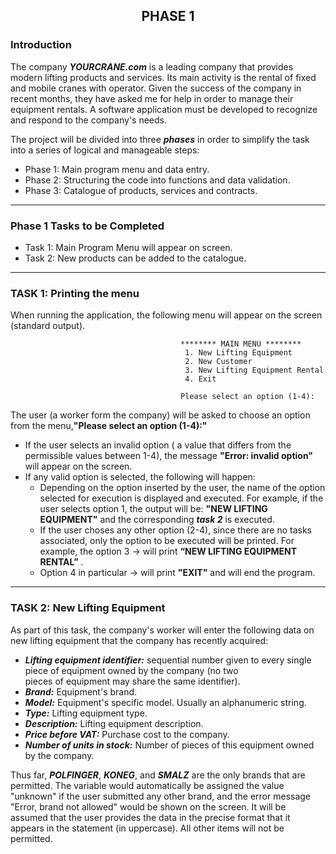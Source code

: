 ## <p align="center">PHASE 1</p>


### Introduction

The company ***YOURCRANE.com*** is a leading company that provides modern lifting products and services. Its main activity is the rental of fixed and mobile cranes
with operator. Given the success of the company in recent months, they have asked me for help in order to manage their equipment rentals. A software application must be developed to recognize and respond to the company's needs.

The project will be divided into three ***phases*** in order to simplify the task into a series of logical and manageable steps:

- Phase 1: Main program menu and data entry.
- Phase 2: Structuring the code into functions and data validation.
- Phase 3: Catalogue of products, services and contracts.

---

### Phase 1 Tasks to be Completed
- Task 1: Main Program Menu will appear on screen.
- Task 2: New products can be added to the catalogue.

---

### TASK 1: Printing the menu
When running the application, the following menu will appear on the screen (standard output).


                                          ******** MAIN MENU ********
                                           1. New Lifting Equipment
                                           2. New Customer
                                           3. New Lifting Equipment Rental
                                           4. Exit

                                          Please select an option (1-4):

The user (a worker form the company) will be asked to choose an option from the menu,**"Please select an option (1-4):"**
* If the user selects an invalid option ( a value that differs from the permissible values between 1-4), the message **"Error: invalid option"** will appear on the       screen.
* If any valid option is selected, the following will happen:
  - Depending on the option inserted by the user, the name of the option selected for execution is displayed and executed. For example, if the user selects option 1,       the output will be: **"NEW LIFTING EQUIPMENT"** and the corresponding ***task 2*** is executed.
  - If the user choses any other option (2-4), since there are no tasks associated, only the option to be executed will be printed. For example, the
    option 3 → will print **“NEW LIFTING EQUIPMENT RENTAL”** . 
  - Option 4 in particular → will print **"EXIT"** and will end the program.
  
---
 
### TASK 2: New Lifting Equipment
As part of this task, the company's worker will enter the following data on new lifting equipment that the company has recently acquired:
* ***Lifting equipment identifier:*** sequential number given to every single piece of equipment owned by the company (no two  
  pieces of equipment may share the same identifier).
* ***Brand:***  Equipment's brand.
* ***Model:***  Equipment's specific model. Usually an alphanumeric string.
* ***Type:***  Lifting equipment type.
* ***Description:***  Lifting equipment description.
* ***Price before VAT:***  Purchase cost to the company.
* ***Number of units in stock:***  Number of pieces of this equipment owned by the company.

Thus far, ***POLFINGER***, ***KONEG***, and ***SMALZ*** are the only brands that are permitted. The variable would automatically be assigned the value "unknown" if the user submitted any other brand, and the error message "Error, brand not allowed" would be shown on the screen. It will be assumed that the user provides the data in the precise format that it appears in the statement (in uppercase). All other items will not be permitted.
  


